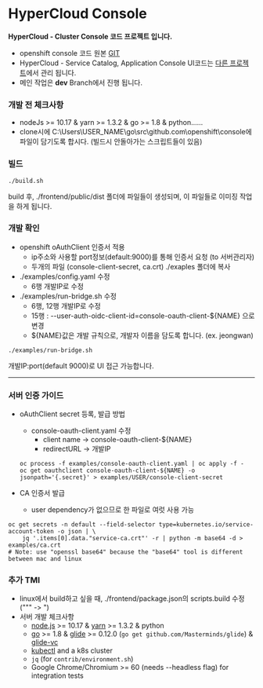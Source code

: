 HyperCloud Console
=========================
**HyperCloud - Cluster Console 코드 프로젝트 입니다.**
- openshift console 코드 원본 [GIT](https://github.com/openshift/console/tree/release-3.11)
- HyperCloud - Service Catalog, Application Console UI코드는 [다른 프로젝트](https://gitlab.ck:10080/pk3/HyperCloud-ogl)에서 관리 됩니다.
- 메인 작업은 **dev** Branch에서 진행 됩니다.

### 개발 전 체크사항
- nodeJs >= 10.17 & yarn >= 1.3.2 & go >= 1.8 & python......
- clone시에 C:\Users\USER_NAME\go\src\github.com\openshift\console에 파일이 담기도록 합시다. (빌드시 안돌아가는 스크립트들이 있음)

### 빌드

```
./build.sh
```

build 후, ./frontend/public/dist 폴더에 파일들이 생성되며, 이 파일들로 이미징 작업을 하게 됩니다.


### 개발 확인
- openshift oAuthClient 인증서 적용
    - ip주소와 사용할 port정보(default:9000)를 통해 인증서 요청 (to 서버관리자)
    - 두개의 파일 (console-client-secret, ca.crt) ./exaples 폴더에 복사
- ./examples/config.yaml 수정
    - 6행 개발IP로 수정
- ./examples/run-bridge.sh 수정
    - 6행, 12행 개발IP로 수정
    - 15행 : --user-auth-oidc-client-id=console-oauth-client-${NAME} 으로 변경
    - ${NAME}값은 개발 규칙으로, 개발자 이름을 담도록 합니다. (ex. jeongwan)
```
./examples/run-bridge.sh
```
개발IP:port(default 9000)로 UI 접근 가능합니다.
 
---
### 서버 인증 가이드
- oAuthClient secret 등록, 발급 방법
    - console-oauth-client.yaml 수정
        - client name → console-oauth-client-${NAME}
        - redirectURL → 개발IP
    ```
    oc process -f examples/console-oauth-client.yaml | oc apply -f -
    oc get oauthclient console-oauth-client-${NAME} -o jsonpath='{.secret}' > examples/USER/console-client-secret
    ```

- CA 인증서 발급
    - user dependency가 없으므로 한 파일로 여럿 사용 가능 
```
oc get secrets -n default --field-selector type=kubernetes.io/service-account-token -o json | \
    jq '.items[0].data."service-ca.crt"' -r | python -m base64 -d > examples/ca.crt
# Note: use "openssl base64" because the "base64" tool is different between mac and linux
```

### 추가 TMI
- linux에서 build하고 싶을 때, ./frontend/package.json의 scripts.build 수정 (\"\"\" -> \") 
- 서버 개발 체크사항
    - [node.js](https://nodejs.org/) >= 10.17 & [yarn](https://yarnpkg.com/en/docs/install) >= 1.3.2 & python
    - [go](https://golang.org/) >= 1.8 & [glide](https://glide.sh/) >= 0.12.0 (`go get github.com/Masterminds/glide`) & [glide-vc](https://github.com/sgotti/glide-vc)
    - [kubectl](https://kubernetes.io/docs/tasks/tools/install-kubectl/) and a k8s cluster
    - `jq` (for `contrib/environment.sh`)
    - Google Chrome/Chromium >= 60 (needs --headless flag) for integration tests
    
